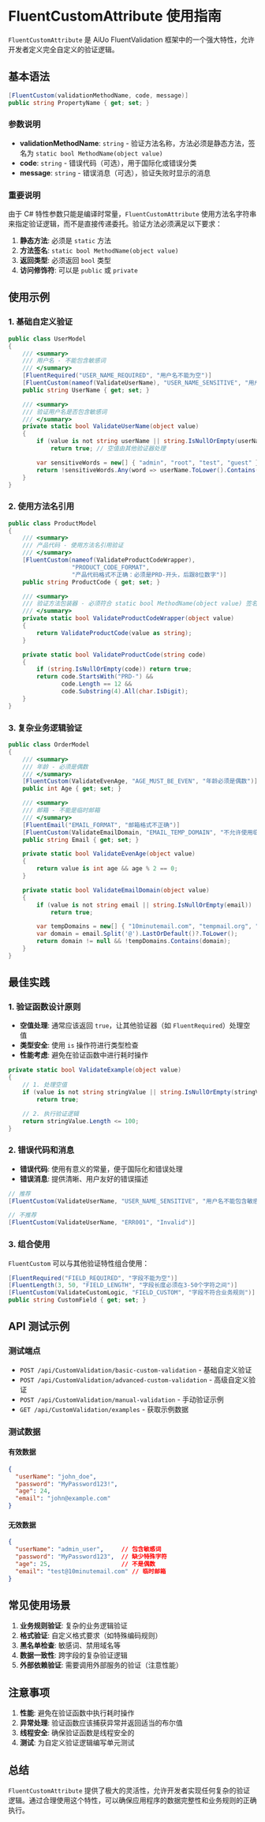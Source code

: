 # FluentCustomAttribute 使用指南

`FluentCustomAttribute` 是 AiUo FluentValidation 框架中的一个强大特性，允许开发者定义完全自定义的验证逻辑。

## 基本语法

```csharp
[FluentCustom(validationMethodName, code, message)]
public string PropertyName { get; set; }
```

### 参数说明

- **validationMethodName**: `string` - 验证方法名称，方法必须是静态方法，签名为 `static bool MethodName(object value)`
- **code**: `string` - 错误代码（可选），用于国际化或错误分类
- **message**: `string` - 错误消息（可选），验证失败时显示的消息

### 重要说明

由于 C# 特性参数只能是编译时常量，`FluentCustomAttribute` 使用方法名字符串来指定验证逻辑，而不是直接传递委托。验证方法必须满足以下要求：

1. **静态方法**: 必须是 `static` 方法
2. **方法签名**: `static bool MethodName(object value)`
3. **返回类型**: 必须返回 `bool` 类型
4. **访问修饰符**: 可以是 `public` 或 `private`

## 使用示例

### 1. 基础自定义验证

```csharp
public class UserModel
{
    /// <summary>
    /// 用户名 - 不能包含敏感词
    /// </summary>
    [FluentRequired("USER_NAME_REQUIRED", "用户名不能为空")]
    [FluentCustom(nameof(ValidateUserName), "USER_NAME_SENSITIVE", "用户名不能包含敏感词汇")]
    public string UserName { get; set; }

    /// <summary>
    /// 验证用户名是否包含敏感词
    /// </summary>
    private static bool ValidateUserName(object value)
    {
        if (value is not string userName || string.IsNullOrEmpty(userName))
            return true; // 空值由其他验证器处理

        var sensitiveWords = new[] { "admin", "root", "test", "guest" };
        return !sensitiveWords.Any(word => userName.ToLower().Contains(word));
    }
}
```

### 2. 使用方法名引用

```csharp
public class ProductModel
{
    /// <summary>
    /// 产品代码 - 使用方法名引用验证
    /// </summary>
    [FluentCustom(nameof(ValidateProductCodeWrapper), 
                  "PRODUCT_CODE_FORMAT", 
                  "产品代码格式不正确：必须是PRD-开头，后跟8位数字")]
    public string ProductCode { get; set; }

    /// <summary>
    /// 验证方法包装器 - 必须符合 static bool MethodName(object value) 签名
    /// </summary>
    private static bool ValidateProductCodeWrapper(object value)
    {
        return ValidateProductCode(value as string);
    }

    private static bool ValidateProductCode(string code)
    {
        if (string.IsNullOrEmpty(code)) return true;
        return code.StartsWith("PRD-") && 
               code.Length == 12 && 
               code.Substring(4).All(char.IsDigit);
    }
}
```

### 3. 复杂业务逻辑验证

```csharp
public class OrderModel
{
    /// <summary>
    /// 年龄 - 必须是偶数
    /// </summary>
    [FluentCustom(ValidateEvenAge, "AGE_MUST_BE_EVEN", "年龄必须是偶数")]
    public int Age { get; set; }

    /// <summary>
    /// 邮箱 - 不能是临时邮箱
    /// </summary>
    [FluentEmail("EMAIL_FORMAT", "邮箱格式不正确")]
    [FluentCustom(ValidateEmailDomain, "EMAIL_TEMP_DOMAIN", "不允许使用临时邮箱域名")]
    public string Email { get; set; }

    private static bool ValidateEvenAge(object value)
    {
        return value is int age && age % 2 == 0;
    }

    private static bool ValidateEmailDomain(object value)
    {
        if (value is not string email || string.IsNullOrEmpty(email))
            return true;

        var tempDomains = new[] { "10minutemail.com", "tempmail.org", "guerrillamail.com" };
        var domain = email.Split('@').LastOrDefault()?.ToLower();
        return domain != null && !tempDomains.Contains(domain);
    }
}
```

## 最佳实践

### 1. 验证函数设计原则

- **空值处理**: 通常应该返回 `true`，让其他验证器（如 `FluentRequired`）处理空值
- **类型安全**: 使用 `is` 操作符进行类型检查
- **性能考虑**: 避免在验证函数中进行耗时操作

```csharp
private static bool ValidateExample(object value)
{
    // 1. 处理空值
    if (value is not string stringValue || string.IsNullOrEmpty(stringValue))
        return true;

    // 2. 执行验证逻辑
    return stringValue.Length <= 100;
}
```

### 2. 错误代码和消息

- **错误代码**: 使用有意义的常量，便于国际化和错误处理
- **错误消息**: 提供清晰、用户友好的错误描述

```csharp
// 推荐
[FluentCustom(ValidateUserName, "USER_NAME_SENSITIVE", "用户名不能包含敏感词汇")]

// 不推荐
[FluentCustom(ValidateUserName, "ERR001", "Invalid")]
```

### 3. 组合使用

`FluentCustom` 可以与其他验证特性组合使用：

```csharp
[FluentRequired("FIELD_REQUIRED", "字段不能为空")]
[FluentLength(3, 50, "FIELD_LENGTH", "字段长度必须在3-50个字符之间")]
[FluentCustom(ValidateCustomLogic, "FIELD_CUSTOM", "字段不符合业务规则")]
public string CustomField { get; set; }
```

## API 测试示例

### 测试端点

- `POST /api/CustomValidation/basic-custom-validation` - 基础自定义验证
- `POST /api/CustomValidation/advanced-custom-validation` - 高级自定义验证
- `POST /api/CustomValidation/manual-validation` - 手动验证示例
- `GET /api/CustomValidation/examples` - 获取示例数据

### 测试数据

#### 有效数据
```json
{
  "userName": "john_doe",
  "password": "MyPassword123!",
  "age": 24,
  "email": "john@example.com"
}
```

#### 无效数据
```json
{
  "userName": "admin_user",     // 包含敏感词
  "password": "MyPassword123",  // 缺少特殊字符
  "age": 25,                    // 不是偶数
  "email": "test@10minutemail.com" // 临时邮箱
}
```

## 常见使用场景

1. **业务规则验证**: 复杂的业务逻辑验证
2. **格式验证**: 自定义格式要求（如特殊编码规则）
3. **黑名单检查**: 敏感词、禁用域名等
4. **数据一致性**: 跨字段的复杂验证逻辑
5. **外部依赖验证**: 需要调用外部服务的验证（注意性能）

## 注意事项

1. **性能**: 避免在验证函数中执行耗时操作
2. **异常处理**: 验证函数应该捕获异常并返回适当的布尔值
3. **线程安全**: 确保验证函数是线程安全的
4. **测试**: 为自定义验证逻辑编写单元测试

## 总结

`FluentCustomAttribute` 提供了极大的灵活性，允许开发者实现任何复杂的验证逻辑。通过合理使用这个特性，可以确保应用程序的数据完整性和业务规则的正确执行。